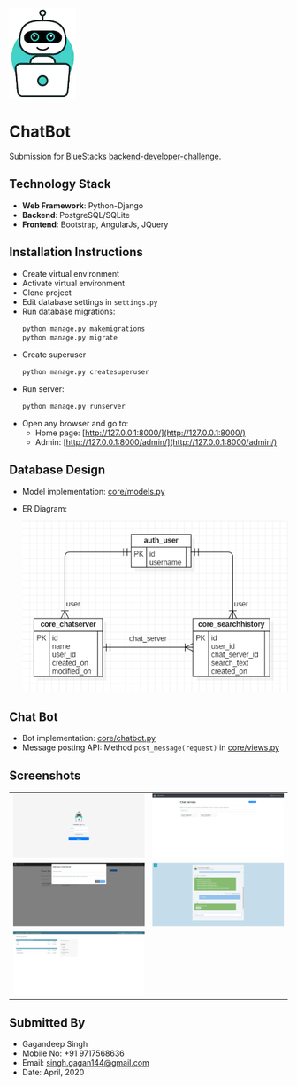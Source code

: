 ![Logo](static/images/chatbot_logo.png)

# ChatBot

Submission for BlueStacks [backend-developer-challenge](https://github.com/bluestacks/backend-developer-challenge).


## Technology Stack
- **Web Framework**: Python-Django
- **Backend**: PostgreSQL/SQLite
- **Frontend**: Bootstrap, AngularJs, JQuery


## Installation Instructions
- Create virtual environment
- Activate virtual environment
- Clone project
- Edit database settings in `settings.py`
- Run database migrations:
    ```cmd
    python manage.py makemigrations
    python manage.py migrate
    ```
- Create superuser
    ```cmd
    python manage.py createsuperuser
    ```
- Run server:
    ```cmd
    python manage.py runserver
    ```
- Open any browser and go to:
    - Home page: [http://127.0.0.1:8000/](http://127.0.0.1:8000/)
    - Admin: [http://127.0.0.1:8000/admin/](http://127.0.0.1:8000/admin/)
    


## Database Design

- Model implementation: [core/models.py](core/models.py)
- ER Diagram:

    ![DB](_docs/images/database_er_diagram.png)

## Chat Bot

- Bot implementation: [core/chatbot.py](core/chatbot.py)
- Message posting API: Method `post_message(request)` in [core/views.py](core/views.py)


## Screenshots

|    |   |
|---|---|
| ![](_docs/images/screenshot_login.png)   | ![](_docs/images/screenshot_home.png)  |
| ![](_docs/images/screenshot_addServer.png)  | ![](_docs/images/screenshot_chat.png)  |
| ![](_docs/images/screenshot_admin.png)  |   |


## Submitted By
- Gagandeep Singh
- Mobile No: +91 9717568636
- Email: singh.gagan144@gmail.com
- Date: April, 2020



